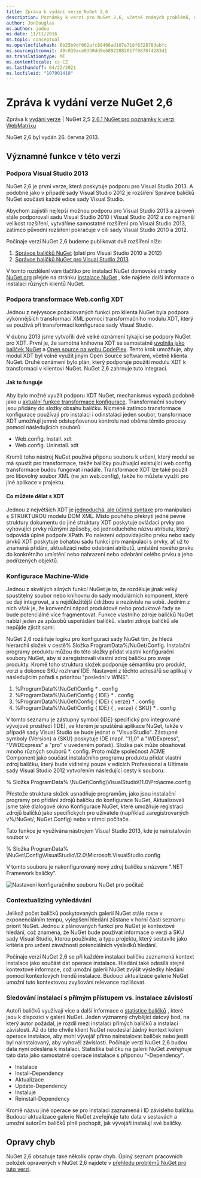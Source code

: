 ```yaml
---
title: Zpráva k vydání verze NuGet 2,6
description: Poznámky k verzi pro NuGet 2,6, včetně známých problémů, oprav chyb, přidaných funkcí a chcete odeslat obecnou.
author: JonDouglas
ms.author: jodou
ms.date: 11/11/2016
ms.topic: conceptual
ms.openlocfilehash: 6b25b9df062afc88466ad107e718f632878debfc
ms.sourcegitcommit: 40c039ace0330dd9e68922882017f9878f4283d1
ms.translationtype: MT
ms.contentlocale: cs-CZ
ms.lasthandoff: 04/22/2021
ms.locfileid: "107901418"
---
```

# <a name="nuget-26-release-notes"></a>Zpráva k vydání verze NuGet 2,6

Zpráva k [vydání verze](../release-notes/nuget-2.5.md)  |  NuGet 2,5 [2.6.1 NuGet pro poznámky k verzi WebMatrixu](../release-notes/nuget-2.6.1-for-webmatrix.md)

NuGet 2,6 byl vydán 26. června 2013.

## <a name="notable-features-in-the-release"></a>Významné funkce v této verzi

### <a name="support-for-visual-studio-2013"></a>Podpora Visual Studio 2013

NuGet 2,6 je první verze, která poskytuje podporu pro Visual Studio 2013. A podobně jako v případě sady Visual Studio 2012 je rozšíření Správce balíčků NuGet součástí každé edice sady Visual Studio.

Abychom zajistili nejlepší možnou podporu pro Visual Studio 2013 a zároveň stále podporovali sadu Visual Studio 2010 i Visual Studio 2012 a co nejmenší velikost rozšíření, vytváříme samostatné rozšíření pro Visual Studio 2013, zatímco původní rozšíření pokračuje v cíli sady Visual Studio 2010 a 2012.

Počínaje verzí NuGet 2,6 budeme publikovat dvě rozšíření níže:

1. [Správce balíčků NuGet](https://marketplace.visualstudio.com/items?itemName=NuGetTeam.NuGetPackageManager) (platí pro Visual Studio 2010 a 2012)
1. [Správce balíčků NuGet pro Visual Studio 2013](https://marketplace.visualstudio.com/items?itemName=NuGetTeam.NuGetPackageManagerforVisualStudio2013)

V tomto rozdělení vám tlačítko pro instalaci NuGet domovské stránky [NuGet.org](https://nuget.org) přejde na stránku [instalace NuGet](../install-nuget-client-tools.md) , kde najdete další informace o instalaci různých klientů NuGet.

<a name="xdt"></a>

### <a name="xdt-webconfig-transformation-support"></a>Podpora transformace Web.config XDT

Jednou z nejvysoce požadovaných funkcí pro klienta NuGet byla podpora výkonnějších transformací XML pomocí transformačního modulu XDT, který se používá při transformaci konfigurace sady Visual Studio.

V dubnu 2013 jsme vytvořili dvě velké oznámení týkající se podpory NuGet pro XDT. První je, že samotná knihovna XDT se samostatně [uvolnila jako balíček NuGet](https://nuget.org/packages/Microsoft.Web.Xdt) a [Open source na webu CodePlex](http://xdt.codeplex.com/). Tento krok umožňuje, aby modul XDT byl volně využit jiným Open Source softwarem, včetně klienta NuGet. Druhé oznámení bylo plán, který podporuje použití modulu XDT k transformaci v klientovi NuGet. NuGet 2,6 zahrnuje tuto integraci.

#### <a name="how-it-works"></a>Jak to funguje

Aby bylo možné využít podporu XDT NuGet, mechanismus vypadá podobně jako u [aktuální funkce transformace konfigurace](../create-packages/source-and-config-file-transformations.md).
Transformační soubory jsou přidány do složky obsahu balíčku. Nicméně zatímco transformace konfigurace používají pro instalaci i odinstalaci jeden soubor, transformace XDT umožňují jemně odstupňovanou kontrolu nad oběma těmito procesy pomocí následujících souborů:

- Web.config. Install. xdt
- Web.config. Uninstall. xdt

Kromě toho nástroj NuGet používá příponu souboru k určení, který modul se má spustit pro transformace, takže balíčky používající existující web.config. transformace budou fungovat i nadále. Transformace XDT lze také použít pro libovolný soubor XML (ne jen web.config), takže ho můžete využít pro jiné aplikace v projektu.

#### <a name="what-you-can-do-with-xdt"></a>Co můžete dělat s XDT

Jednou z největších XDT je [jednoduchá, ale účinná syntaxe](/previous-versions/aspnet/dd465326(v=vs.110)) pro manipulaci s STRUKTUROU modelu DOM XML. Místo pouhého překrytí jedné pevné struktury dokumentu do jiné struktury XDT poskytuje ovládací prvky pro vyhovující prvky různými způsoby, od jednoduchého názvu atributu, který odpovídá úplné podpoře XPath. Po nalezení odpovídajícího prvku nebo sady prvků XDT poskytuje bohatou sadu funkcí pro manipulaci s prvky, ať už to znamená přidání, aktualizaci nebo odebrání atributů, umístění nového prvku do konkrétního umístění nebo nahrazení nebo odebrání celého prvku a jeho podřízených objektů.

### <a name="machine-wide-configuration"></a>Konfigurace Machine-Wide

Jednou z skvělých silných funkcí NuGet je to, že rozděluje jinak velký spustitelný soubor nebo knihovnu do sady modulárních komponent, které se dají integrovat, a s nejdůležitější údržbou a nezávisle na sobě. Jedním z nich však je, že konvenční nápad produktové nebo produktové řady se bude potenciálně více fragmentovat.
Funkce vlastního zdroje balíčků NuGet nabízí jeden ze způsobů uspořádání balíčků. vlastní zdroje balíčků ale nepůjde zjistit sami.

NuGet 2,6 rozšiřuje logiku pro konfiguraci sady NuGet tím, že hledá hierarchii složek v cestě% Složka ProgramData%/NuGet/Config. Instalační programy produktu můžou do této složky přidat vlastní konfigurační soubory NuGet, aby si zaregistrovali vlastní zdroj balíčku pro svoje produkty. Kromě toho struktura složek podporuje sémantiku pro produkt, verzi a dokonce SKU rozhraní IDE. Nastavení z těchto adresářů se aplikují v následujícím pořadí s prioritou "poslední v WINS".

1. %ProgramData%\NuGet\Config \* . config
2. %ProgramData%\NuGet\Config \{ IDE} \* . config
3. %ProgramData%\NuGet\Config \{ IDE} \{ verze} \* . config
4. %ProgramData%\NuGet\Config \{ IDE} \{ , verze} \{ SKU} \* . config

V tomto seznamu je zástupný symbol {IDE} specifický pro integrované vývojové prostředí (IDE), ve kterém je spuštěná aplikace NuGet, takže v případě sady Visual Studio se bude jednat o "VisualStudio". Zástupné symboly {Version} a {SKU} poskytuje IDE (např. "11,0" a "WDExpress", "VWDExpress" a "pro" v uvedeném pořadí). Složka pak může obsahovat mnoho různých souborů *. config.
Proto může společnost ACME Component jako součást instalačního programu produktu přidat vlastní zdroj balíčku, který bude viditelný pouze v edicích Professional a Ultimate sady Visual Studio 2012 vytvořením následující cesty k souboru:

% Složka ProgramData% \NuGet\Config\VisualStudio\11.0\Pro\acme.config

Přestože struktura složek usnadňuje programům, jako jsou instalační programy pro přidání zdrojů balíčku do konfigurace NuGet, Aktualizovali jsme také dialogové okno Konfigurace NuGet, které umožňuje registraci zdrojů balíčků jako specifických pro uživatele (například zaregistrovaných v%/NuGet/, NuGet.Config) nebo v rámci počítače.

Tato funkce je využívána nástrojem Visual Studio 2013, kde je nainstalován soubor v:

% Složka ProgramData% \NuGet\Config\VisualStudio\12.0\Microsoft.VisualStudio.config

V tomto souboru je nakonfigurovaný nový zdroj balíčku s názvem ".NET Framework balíčky".

![Nastavení konfiguračního souboru NuGet pro počítač](./media/NuGet-Config-File-Machine-Wide.png)

### <a name="contextualizing-search"></a>Contextualizing vyhledávání

Jelikož počet balíčků poskytovaných galerií NuGet stále roste v exponenciálním tempu, vylepšení hledání zůstane v horní části seznamu priorit NuGet. Jednou z plánovaných funkcí pro NuGet je kontextové hledání, což znamená, že NuGet bude používat informace o verzi a SKU sady Visual Studio, kterou používáte, a typu projektu, který sestavíte jako kritéria pro určení závažnosti potenciálních výsledků hledání.

Počínaje verzí NuGet 2,6 se při každém instalaci balíčku zaznamená kontext instalace jako součást dat operace instalace.  Hledání také odesílá stejné kontextové informace, což umožní galerii NuGet zvýšit výsledky hledání pomocí kontextových trendů instalace.  Budoucí aktualizace galerie NuGet umožní tuto kontextovou zvyšování relevance rozlišovat.

### <a name="tracking-direct-installs-vs-dependency-installs"></a>Sledování instalací s přímým přístupem vs. instalace závislostí

Autoři balíčků využívají více a další informace o [statistice balíčků](http://blog.nuget.org/20130226/Introducing-Package-Statistics.html) , které jsou k dispozici v galerii NuGet.  Jeden významný chybějící datový bod, na který autor požádal, je rozdíl mezi instalací přímých balíčků a instalací závislostí.  Až do této chvíle klient NuGet neodeslal žádný kontext kolem operace instalace, aby mohl vývojář přímo nainstalovat balíček nebo jestli byl nainstalovaný, aby vyhověl závislosti.
Počínaje verzí NuGet 2,6 budou data nyní odeslána k instalaci.  Statistika balíčku na galerii NuGet zveřejňuje tato data jako samostatné operace instalace s příponou "-Dependency".

* Instalace
* Install-Dependency
* Aktualizace
* Update-Dependency
* Instaluje
* Reinstall-Dependency

Kromě názvu jiné operace se pro instalaci zaznamená i ID závislého balíčku.  Budoucí aktualizace galerie NuGet zveřejňuje tato data v sestavách a umožní autorům balíčků plně pochopit, jak vývojáři instalují své balíčky.

## <a name="bug-fixes"></a>Opravy chyb

NuGet 2,6 obsahuje také několik oprav chyb. Úplný seznam pracovních položek opravených v NuGet 2,6 najdete v [přehledu problémů NuGet pro tuto verzi](https://nuget.codeplex.com/workitem/list/advanced?keyword=&status=Closed&type=All&priority=All&release=NuGet%202.6&assignedTo=All&component=All&sortField=LastUpdatedDate&sortDirection=Descending&page=0&reasonClosed=All).